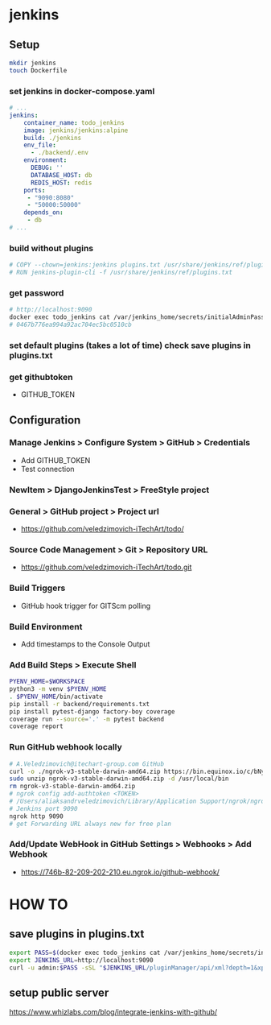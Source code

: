# jenkins

## Setup
```bash
mkdir jenkins
touch Dockerfile
```
### set jenkins in docker-compose.yaml
```yaml
# ...
jenkins:
    container_name: todo_jenkins
    image: jenkins/jenkins:alpine
    build: ./jenkins
    env_file:
      - ./backend/.env
    environment:
      DEBUG: ''
      DATABASE_HOST: db
      REDIS_HOST: redis
    ports:
     - "9090:8080"
     - "50000:50000"
    depends_on:
     - db
# ...
```
### build without plugins
```Dockerfile
# COPY --chown=jenkins:jenkins plugins.txt /usr/share/jenkins/ref/plugins.txt
# RUN jenkins-plugin-cli -f /usr/share/jenkins/ref/plugins.txt
```
### get password
```bash
# http://localhost:9090
docker exec todo_jenkins cat /var/jenkins_home/secrets/initialAdminPassword
# 0467b776ea994a92ac704ec5bc0510cb
```
### set default plugins (takes a lot of time) check save plugins in plugins.txt

### get githubtoken
- GITHUB_TOKEN

## Configuration

### Manage Jenkins > Configure System > GitHub > Credentials
- Add GITHUB_TOKEN
- Test connection

### NewItem > DjangoJenkinsTest > FreeStyle project

### General > GitHub project > Project url
- https://github.com/veledzimovich-iTechArt/todo/

### Source Code Management > Git > Repository URL
- https://github.com/veledzimovich-iTechArt/todo.git

### Build Triggers
- GitHub hook trigger for GITScm polling

### Build Environment
- Add timestamps to the Console Output

### Add Build Steps > Execute Shell
``` bash
PYENV_HOME=$WORKSPACE
python3 -m venv $PYENV_HOME
. $PYENV_HOME/bin/activate
pip install -r backend/requirements.txt
pip install pytest-django factory-boy coverage
coverage run --source='.' -m pytest backend
coverage report
```
### Run GitHub webhook locally
```bash
# A.Veledzimovich@itechart-group.com GitHub
curl -o ./ngrok-v3-stable-darwin-amd64.zip https://bin.equinox.io/c/bNyj1mQVY4c/ngrok-v3-stable-darwin-amd64.zip
sudo unzip ngrok-v3-stable-darwin-amd64.zip -d /usr/local/bin
rm ngrok-v3-stable-darwin-amd64.zip
# ngrok config add-authtoken <TOKEN>
# /Users/aliaksandrveledzimovich/Library/Application Support/ngrok/ngrok.yml
# Jenkins port 9090
ngrok http 9090
# get Forwarding URL always new for free plan
```
### Add/Update WebHook in GitHub Settings > Webhooks > Add Webhook
- https://746b-82-209-202-210.eu.ngrok.io/github-webhook/

# HOW TO
## save plugins in plugins.txt
```bash
export PASS=$(docker exec todo_jenkins cat /var/jenkins_home/secrets/initialAdminPassword)
export JENKINS_URL=http://localhost:9090
curl -u admin:$PASS -sSL "$JENKINS_URL/pluginManager/api/xml?depth=1&xpath=/*/*/shortName|/*/*/version&wrapper=plugins" | perl -pe 's/.*?<shortName>([\w-]+).*?<version>([^<]+)()(<\/\w+>)+/\1 \2\n/g' | sed 's/ /:/'
```
## setup public server
https://www.whizlabs.com/blog/integrate-jenkins-with-github/


